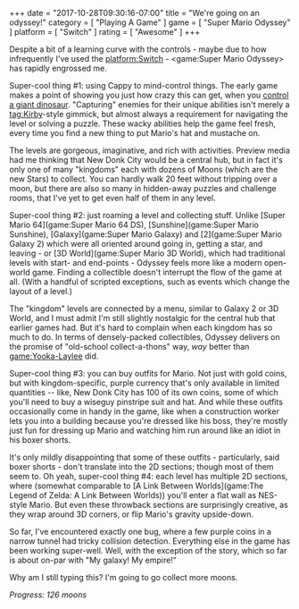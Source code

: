 +++
date = "2017-10-28T09:30:16-07:00"
title = "We're going on an odyssey!"
category = [ "Playing A Game" ]
game = [ "Super Mario Odyssey" ]
platform = [ "Switch" ]
rating = [ "Awesome" ]
+++

Despite a bit of a learning curve with the controls - maybe due to how infrequently I've used the <platform:Switch> - <game:Super Mario Odyssey> has rapidly engrossed me.

Super-cool thing #1: using Cappy to mind-control things.  The early game makes a point of showing you just how crazy this can get, when you <a href="https://www.youtube.com/watch?v=wGQHQc_3ycE">control a giant dinosaur</a>.  "Capturing" enemies for their unique abilities isn't merely a <tag:Kirby>-style gimmick, but almost always a requirement for navigating the level or solving a puzzle.  These wacky abilities help the game feel fresh, every time you find a new thing to put Mario's hat and mustache on.

The levels are gorgeous, imaginative, and rich with activities.  Preview media had me thinking that New Donk City would be a central hub, but in fact it's only one of many "kingdoms" each with dozens of Moons (which are the new Stars) to collect.  You can hardly walk 20 feet without tripping over a moon, but there are also so many in hidden-away puzzles and challenge rooms, that I've yet to get even half of them in any level.

Super-cool thing #2: just roaming a level and collecting stuff.  Unlike [Super Mario 64](game:Super Mario 64 DS), [Sunshine](game:Super Mario Sunshine), [Galaxy](game:Super Mario Galaxy) and [2](game:Super Mario Galaxy 2) which were all oriented around going in, getting a star, and leaving - or [3D World](game:Super Mario 3D World), which had traditional levels with start- and end-points - Odyssey feels more like a modern open-world game.  Finding a collectible doesn't interrupt the flow of the game at all.  (With a handful of scripted exceptions, such as events which change the layout of a level.)

The "kingdom" levels are connected by a menu, similar to Galaxy 2 or 3D World, and I must admit I'm still slightly nostalgic for the central hub that earlier games had.  But it's hard to complain when each kingdom has so much to do.  In terms of densely-packed collectibles, Odyssey delivers on the promise of "old-school collect-a-thons" way, <i>way</i> better than <game:Yooka-Laylee> did.

Super-cool thing #3: you can buy outfits for Mario.  Not just with gold coins, but with kingdom-specific, purple currency that's only available in limited quantities -- like, New Donk City has 100 of its own coins, some of which you'll need to buy a wiseguy pinstripe suit and hat.  And while these outfits occasionally come in handy in the game, like when a construction worker lets you into a building because you're dressed like his boss, they're mostly just fun for dressing up Mario and watching him run around like an idiot in his boxer shorts.

It's only mildly disappointing that some of these outfits - particularly, said boxer shorts - don't translate into the 2D sections; though most of them seem to.  Oh yeah, super-cool thing #4: each level has multiple 2D sections, where (somewhat comparable to [A Link Between Worlds](game:The Legend of Zelda: A Link Between Worlds)) you'll enter a flat wall as NES-style Mario.  But even these throwback sections are surprisingly creative, as they wrap around 3D corners, or flip Mario's gravity upside-down.

So far, I've encountered exactly one bug, where a few purple coins in a narrow tunnel had tricky collision detection.  Everything else in the game has been working super-well.  Well, with the exception of the story, which so far is about on-par with "My galaxy! My empire!"

Why am I still typing this?  I'm going to go collect more moons.

<i>Progress: 126 moons</i>
